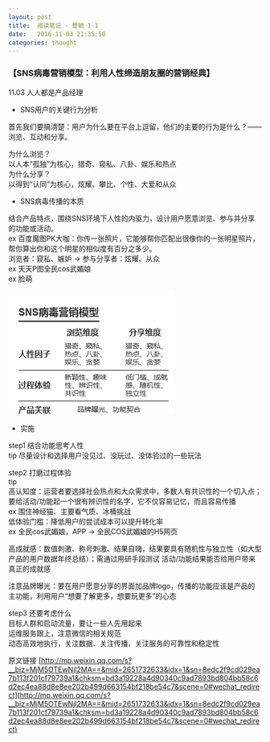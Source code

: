 ```yaml
---
layout: post
title:  阅读笔记 - 营销 1-1
date:   2016-11-03 21:35:50
categories: thought
---
```


### 【SNS病毒营销模型：利用人性缔造朋友圈的营销经典】
11.03 人人都是产品经理

- SNS用户的关键行为分析  

首先我们要搞清楚：用户为什么要在平台上逗留，他们的主要的行为是什么？—— 浏览、互动和分享。  

为什么浏览？  
以人本“孤独”为核心，猎奇、窥私、八卦、娱乐和热点  
为什么分享？  
以得到“认同”为核心，炫耀、攀比、个性、大爱和从众  


- SNS病毒传播的本质 

结合产品特点，围绕SNS环境下人性的内驱力，设计用户愿意浏览、参与并分享的功能或活动。  
ex 百度魔图PK大咖：你传一张照片，它能够帮你匹配出很像你的一张明星照片，帮你算出你和这个明星的相似度有百分之多少。  
浏览者：窥私、嫉妒 -> 参与分享者：炫耀、从众  
ex 天天P图全民cos武媚娘  
ex 脸萌  

![SNS病毒营销模型](/image/SNS病毒营销模型.png)


-  实施  

step1 结合功能思考人性  
tip 尽量设计和选择用户没见过、没玩过、没体验过的一些玩法  

step2 打磨过程体验  
tip   
高认知度：运营者要选择社会热点和大众需求中，多数人有共识性的一个切入点；要给活动/功能起一个很有辨识性的名字，它不仅容易记忆，而且容易传播  
ex 围住神经猫、主要看气质、冰桶挑战  
低体验门槛：降低用户的尝试成本可以提升转化率  
ex 全民cos武媚娘，APP -> 全民COS武媚娘的H5网页  

高成就感：数值刺激、称号刺激、结果自嗨，结果要具有随机性与独立性（如大型产品的用户数据年终总结）；需通过用研手段测试 活动/功能结果能否给用户带来真正的成就感  

注意品牌曝光：要在用户愿意分享的界面加品牌logo，传播的功能应该是产品的主功能，利用用户“想要了解更多，想要玩更多”的心态  

step3 还要考虑什么  
目标人群和启动流量，要让一些人先用起来  
运维服务跟上，注意微信的相关规范  
动态高效地执行，关注数据、关注传播、关注服务的可靠性和稳定性  

原文链接 [http://mp.weixin.qq.com/s?__biz=MjM5OTEwNjI2MA==&mid=2651732633&idx=1&sn=8edc2f9cd029ea7b113f201cf79739a1&chksm=bd3a19228a4d90340c9ad7893bd804bb58c6d2ec4ea88d8e8ee202b499d663154bf218be54c7&scene=0#wechat_redirect](http://mp.weixin.qq.com/s?__biz=MjM5OTEwNjI2MA==&mid=2651732633&idx=1&sn=8edc2f9cd029ea7b113f201cf79739a1&chksm=bd3a19228a4d90340c9ad7893bd804bb58c6d2ec4ea88d8e8ee202b499d663154bf218be54c7&scene=0#wechat_redirect)
